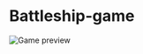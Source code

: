 # Battleship-game

![Game preview](https://user-images.githubusercontent.com/104035798/173375120-767f0bc1-8845-440f-ab6b-875a27dcf5d6.jpg)
